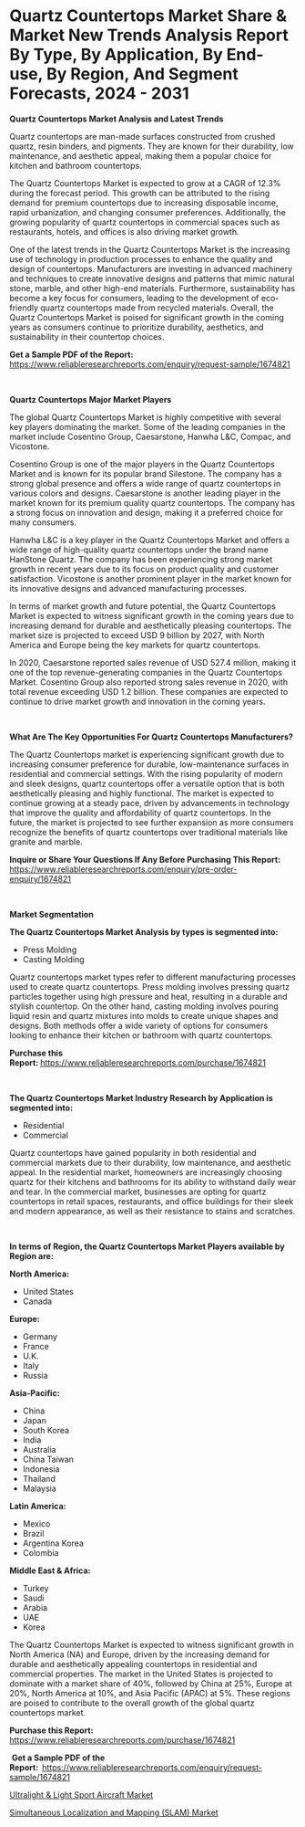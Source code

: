 <p><h1>Quartz Countertops Market Share & Market New Trends Analysis Report By Type, By Application, By End-use, By Region, And Segment Forecasts, 2024 - 2031</h1></p><p><strong>Quartz Countertops Market Analysis and Latest Trends</strong></p>
<p><p>Quartz countertops are man-made surfaces constructed from crushed quartz, resin binders, and pigments. They are known for their durability, low maintenance, and aesthetic appeal, making them a popular choice for kitchen and bathroom countertops.</p><p>The Quartz Countertops Market is expected to grow at a CAGR of 12.3% during the forecast period. This growth can be attributed to the rising demand for premium countertops due to increasing disposable income, rapid urbanization, and changing consumer preferences. Additionally, the growing popularity of quartz countertops in commercial spaces such as restaurants, hotels, and offices is also driving market growth.</p><p>One of the latest trends in the Quartz Countertops Market is the increasing use of technology in production processes to enhance the quality and design of countertops. Manufacturers are investing in advanced machinery and techniques to create innovative designs and patterns that mimic natural stone, marble, and other high-end materials. Furthermore, sustainability has become a key focus for consumers, leading to the development of eco-friendly quartz countertops made from recycled materials. Overall, the Quartz Countertops Market is poised for significant growth in the coming years as consumers continue to prioritize durability, aesthetics, and sustainability in their countertop choices.</p></p>
<p><strong>Get a Sample PDF of the Report:&nbsp;</strong> <a href="https://www.reliableresearchreports.com/enquiry/request-sample/1674821">https://www.reliableresearchreports.com/enquiry/request-sample/1674821</a></p>
<p>&nbsp;</p>
<p><strong>Quartz Countertops Major Market Players</strong></p>
<p><p>The global Quartz Countertops Market is highly competitive with several key players dominating the market. Some of the leading companies in the market include Cosentino Group, Caesarstone, Hanwha L&C, Compac, and Vicostone.</p><p>Cosentino Group is one of the major players in the Quartz Countertops Market and is known for its popular brand Silestone. The company has a strong global presence and offers a wide range of quartz countertops in various colors and designs. Caesarstone is another leading player in the market known for its premium quality quartz countertops. The company has a strong focus on innovation and design, making it a preferred choice for many consumers.</p><p>Hanwha L&C is a key player in the Quartz Countertops Market and offers a wide range of high-quality quartz countertops under the brand name HanStone Quartz. The company has been experiencing strong market growth in recent years due to its focus on product quality and customer satisfaction. Vicostone is another prominent player in the market known for its innovative designs and advanced manufacturing processes.</p><p>In terms of market growth and future potential, the Quartz Countertops Market is expected to witness significant growth in the coming years due to increasing demand for durable and aesthetically pleasing countertops. The market size is projected to exceed USD 9 billion by 2027, with North America and Europe being the key markets for quartz countertops.</p><p>In 2020, Caesarstone reported sales revenue of USD 527.4 million, making it one of the top revenue-generating companies in the Quartz Countertops Market. Cosentino Group also reported strong sales revenue in 2020, with total revenue exceeding USD 1.2 billion. These companies are expected to continue to drive market growth and innovation in the coming years.</p></p>
<p>&nbsp;</p>
<p><strong>What Are The Key Opportunities For Quartz Countertops Manufacturers?</strong></p>
<p><p>The Quartz Countertops market is experiencing significant growth due to increasing consumer preference for durable, low-maintenance surfaces in residential and commercial settings. With the rising popularity of modern and sleek designs, quartz countertops offer a versatile option that is both aesthetically pleasing and highly functional. The market is expected to continue growing at a steady pace, driven by advancements in technology that improve the quality and affordability of quartz countertops. In the future, the market is projected to see further expansion as more consumers recognize the benefits of quartz countertops over traditional materials like granite and marble.</p></p>
<p><strong>Inquire or Share Your Questions If Any Before Purchasing This Report:</strong> <a href="https://www.reliableresearchreports.com/enquiry/pre-order-enquiry/1674821">https://www.reliableresearchreports.com/enquiry/pre-order-enquiry/1674821</a></p>
<p>&nbsp;</p>
<p><strong>Market Segmentation</strong></p>
<p><strong>The Quartz Countertops Market Analysis by types is segmented into:</strong></p>
<p><ul><li>Press Molding</li><li>Casting Molding</li></ul></p>
<p><p>Quartz countertops market types refer to different manufacturing processes used to create quartz countertops. Press molding involves pressing quartz particles together using high pressure and heat, resulting in a durable and stylish countertop. On the other hand, casting molding involves pouring liquid resin and quartz mixtures into molds to create unique shapes and designs. Both methods offer a wide variety of options for consumers looking to enhance their kitchen or bathroom with quartz countertops.</p></p>
<p><strong>Purchase this Report:&nbsp;</strong><a href="https://www.reliableresearchreports.com/purchase/1674821">https://www.reliableresearchreports.com/purchase/1674821</a></p>
<p>&nbsp;</p>
<p><strong>The Quartz Countertops Market Industry Research by Application is segmented into:</strong></p>
<p><ul><li>Residential</li><li>Commercial</li></ul></p>
<p><p>Quartz countertops have gained popularity in both residential and commercial markets due to their durability, low maintenance, and aesthetic appeal. In the residential market, homeowners are increasingly choosing quartz for their kitchens and bathrooms for its ability to withstand daily wear and tear. In the commercial market, businesses are opting for quartz countertops in retail spaces, restaurants, and office buildings for their sleek and modern appearance, as well as their resistance to stains and scratches.</p></p>
<p>&nbsp;</p>
<p><strong>In terms of Region, the Quartz Countertops Market Players available by Region are:</strong></p>
<p>
    <p> <strong> North America: </strong>
        <ul>
            <li>United States</li>
            <li>Canada</li>
        </ul>
        </p> 
    <p> <strong> Europe: </strong>
        <ul>
            <li>Germany</li>
            <li>France</li>
            <li>U.K.</li>
            <li>Italy</li>
            <li>Russia</li>
        </ul>
        </p> 
    <p> <strong> Asia-Pacific: </strong>
        <ul>
            <li>China</li>
            <li>Japan</li>
            <li>South Korea</li>
            <li>India</li>
            <li>Australia</li>
            <li>China Taiwan</li>
            <li>Indonesia</li>
            <li>Thailand</li>
            <li>Malaysia</li>
        </ul>
        </p> 
    <p> <strong> Latin America: </strong>
        <ul>
            <li>Mexico</li>
            <li>Brazil</li>
            <li>Argentina Korea</li>
            <li>Colombia</li>
        </ul>
        </p> 
    <p> <strong> Middle East & Africa: </strong>
        <ul>
            <li>Turkey</li>
            <li>Saudi</li>
            <li>Arabia</li>
            <li>UAE</li>
            <li>Korea</li>
        </ul>
    </p>
    </p>
<p><p>The Quartz Countertops Market is expected to witness significant growth in North America (NA) and Europe, driven by the increasing demand for durable and aesthetically appealing countertops in residential and commercial properties. The market in the United States is projected to dominate with a market share of 40%, followed by China at 25%, Europe at 20%, North America at 10%, and Asia Pacific (APAC) at 5%. These regions are poised to contribute to the overall growth of the global quartz countertops market.</p></p>
<p><strong>Purchase this Report: </strong><a href="https://www.reliableresearchreports.com/purchase/1674821">https://www.reliableresearchreports.com/purchase/1674821</a></p>
<p>&nbsp;<strong>Get a Sample PDF of the Report:&nbsp;&nbsp;</strong><a href="https://www.reliableresearchreports.com/enquiry/request-sample/1674821">https://www.reliableresearchreports.com/enquiry/request-sample/1674821</a></p>
<p><strong></strong></p>
<p><p><a href="https://metal-farmhouse-e95.notion.site/Ultralight-Light-Sport-Aircraft-Market-with-the-goal-of-estimating-the-market-size-and-future-grow-b2aa78a1d1e842c7952137106a97ae01">Ultralight & Light Sport Aircraft Market</a></p><p><a href="https://gratis-rainforest-2ca.notion.site/Simultaneous-Localization-and-Mapping-SLAM-Market-Provides-a-Comprehensive-Analysis-Including-a-Ma-0b105a825d3b419c9dfe837fdc1dd5e9">Simultaneous Localization and Mapping (SLAM) Market</a></p></p>